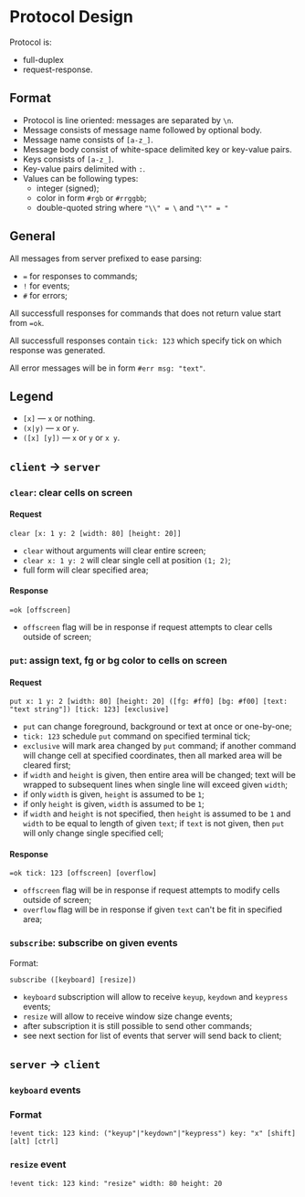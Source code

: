 # Protocol Design

Protocol is:
* full-duplex
* request-response.

## Format

* Protocol is line oriented: messages are separated by `\n`.
* Message consists of message name followed by optional body.
* Message name consists of `[a-z_]`.
* Message body consist of white-space delimited key or key-value pairs.
* Keys consists of `[a-z_]`.
* Key-value pairs delimited with `:`.
* Values can be following types:
    * integer (signed);
    * color in form `#rgb` or `#rrggbb`;
    * double-quoted string where `"\\" = \` and `"\"" = "`

## General

All messages from server prefixed to ease parsing:

* `=` for responses to commands;
* `!` for events;
* `#` for errors;

All successfull responses for commands that does not return value start from
`=ok`.

All successfull responses contain `tick: 123` which specify tick on
which response was generated.

All error messages will be in form `#err msg: "text"`.

## Legend

* `[x]` — `x` or nothing.
* `(x|y)` — `x` or `y`.
* `([x] [y])` — `x` or `y` or `x y`.

## `client` → `server`

### `clear`: clear cells on screen

#### Request

```
clear [x: 1 y: 2 [width: 80] [height: 20]]
```

* `clear` without arguments will clear entire screen;
* `clear x: 1 y: 2` will clear single cell at position `(1; 2)`;
* full form will clear specified area;

#### Response

```
=ok [offscreen]
```

* `offscreen` flag will be in response if request attempts to clear cells
   outside of screen;

### `put`: assign text, fg or bg color to cells on screen

#### Request

```
put x: 1 y: 2 [width: 80] [height: 20] ([fg: #ff0] [bg: #f00] [text: "text string"]) [tick: 123] [exclusive]
```

* `put` can change foreground, background or text at once or one-by-one;
* `tick: 123` schedule `put` command on specified terminal tick;
* `exclusive` will mark area changed by `put` command; if another command will
  change cell at specified coordinates, then all marked area will
  be cleared first;
* if `width` and `height` is given, then entire area will be changed; text
  will be wrapped to subsequent lines when single line will exceed given `width`;
* if only `width` is given, `height` is assumed to be `1`;
* if only `height` is given, `width` is assumed to be `1`;
* if `width` and `height` is not specified, then `height` is assumed to be `1`
  and `width` to be equal to length of given `text`; if `text` is not given,
  then `put` will only change single specified cell;

#### Response

```
=ok tick: 123 [offscreen] [overflow]
```

* `offscreen` flag will be in response if request attempts to modify cells
  outside of screen;
* `overflow` flag will be in response if given `text` can't be fit in specified
  area;

### `subscribe`: subscribe on given events

Format:

```
subscribe ([keyboard] [resize])
```

* `keyboard` subscription will allow to receive `keyup`, `keydown` and
  `keypress` events;
* `resize` will allow to receive window size change events;
* after subscription it is still possible to send other commands;
* see next section for list of events that server will send back to client;

## `server` → `client`

### `keyboard` events

### Format

```
!event tick: 123 kind: ("keyup"|"keydown"|"keypress") key: "x" [shift] [alt] [ctrl]
```

### `resize` event

```
!event tick: 123 kind: "resize" width: 80 height: 20
```
